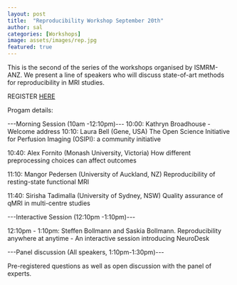 ```yaml
---
layout: post
title:  "Reproducibility Workshop September 20th"
author: sal
categories: [Workshops]
image: assets/images/rep.jpg
featured: true
---
```


This is the second of the series of the workshops organised by ISMRM-ANZ.
We present a line of speakers who will discuss state-of-art methods for reproducibility in MRI studies.

REGISTER <a href="https://acu.zoom.us/meeting/register/tZcqdOCrqTwjGdHToeSEKSExBmYasCICvylf"> HERE </a>

Progam details:

---Morning Session (10am -12:10pm)---
10:00: Kathryn Broadhouse -Welcome address
10:10: Laura Bell (Gene, USA)
The Open Science Initiative for Perfusion Imaging (OSIPI): a community initiative

10:40: Alex Fornito (Monash University, Victoria)
How different preprocessing choices can affect outcomes

11:10: Mangor Pedersen (University of Auckland, NZ)
Reproducibility of resting-state functional MRI

11:40: Sirisha Tadimalla (University of Sydney, NSW)
Quality assurance of qMRI in multi-centre studies

---Interactive Session (12:10pm -1:10pm)---

12:10pm - 1:10pm: Steffen Bollmann and Saskia Bollmann.
Reproducibility anywhere at anytime - An interactive session introducing NeuroDesk

---Panel discussion (All speakers, 1:10pm-1:30pm)---

Pre-registered questions as well as open discussion with the panel of experts.



